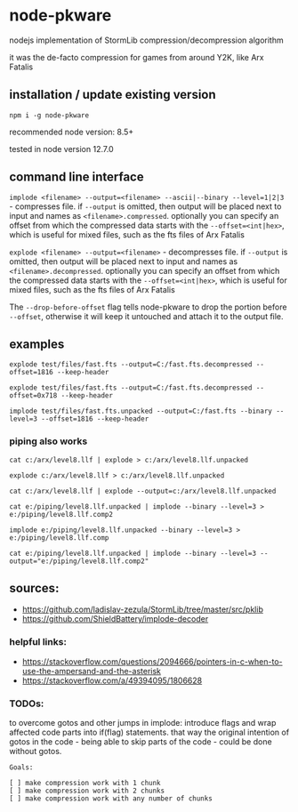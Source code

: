 # node-pkware

nodejs implementation of StormLib compression/decompression algorithm

it was the de-facto compression for games from around Y2K, like Arx Fatalis

## installation / update existing version

`npm i -g node-pkware`

recommended node version: 8.5+

tested in node version 12.7.0

## command line interface

`implode <filename> --output=<filename> --ascii|--binary --level=1|2|3` - compresses file.
if `--output` is omitted, then output will be placed next to input and names as `<filename>.compressed`.
optionally you can specify an offset from which the compressed data starts with the `--offset=<int|hex>`,
which is useful for mixed files, such as the fts files of Arx Fatalis

`explode <filename> --output=<filename>` - decompresses file. if `--output` is omitted, then
output will be placed next to input and names as `<filename>.decompressed`. optionally you can
specify an offset from which the compressed data starts with the `--offset=<int|hex>`, which is useful
for mixed files, such as the fts files of Arx Fatalis

The `--drop-before-offset` flag tells node-pkware to drop the portion before `--offset`, otherwise
it will keep it untouched and attach it to the output file.

## examples

`explode test/files/fast.fts --output=C:/fast.fts.decompressed --offset=1816 --keep-header`

`explode test/files/fast.fts --output=C:/fast.fts.decompressed --offset=0x718 --keep-header`

`implode test/files/fast.fts.unpacked --output=C:/fast.fts --binary --level=3 --offset=1816 --keep-header`

### piping also works

`cat c:/arx/level8.llf | explode > c:/arx/level8.llf.unpacked`

`explode c:/arx/level8.llf > c:/arx/level8.llf.unpacked`

`cat c:/arx/level8.llf | explode --output=c:/arx/level8.llf.unpacked`


`cat e:/piping/level8.llf.unpacked | implode --binary --level=3 > e:/piping/level8.llf.comp2`

`implode e:/piping/level8.llf.unpacked --binary --level=3 > e:/piping/level8.llf.comp`

`cat e:/piping/level8.llf.unpacked | implode --binary --level=3 --output="e:/piping/level8.llf.comp2"`

## sources:

* https://github.com/ladislav-zezula/StormLib/tree/master/src/pklib
* https://github.com/ShieldBattery/implode-decoder

### helpful links:

* https://stackoverflow.com/questions/2094666/pointers-in-c-when-to-use-the-ampersand-and-the-asterisk
* https://stackoverflow.com/a/49394095/1806628

### TODOs:

to overcome gotos and other jumps in implode: introduce flags and wrap affected code parts
into if(flag) statements. that way the original intention of gotos in the code - being able
to skip parts of the code - could be done without gotos.

```
Goals:

[ ] make compression work with 1 chunk
[ ] make compression work with 2 chunks
[ ] make compression work with any number of chunks
```